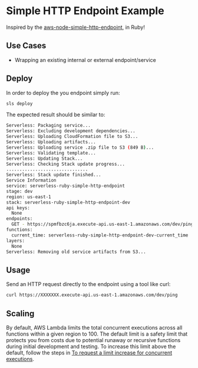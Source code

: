 # Simple HTTP Endpoint Example

Inspired by the [aws-node-simple-http-endpoint](https://github.com/serverless/examples/tree/master/aws-node-simple-http-endpoint), in Ruby!

## Use Cases

- Wrapping an existing internal or external endpoint/service

## Deploy 

In order to deploy the you endpoint simply run:

```bash
sls deploy
```

The expected result should be similar to:

```bash
Serverless: Packaging service...
Serverless: Excluding development dependencies...
Serverless: Uploading CloudFormation file to S3...
Serverless: Uploading artifacts...
Serverless: Uploading service .zip file to S3 (849 B)...
Serverless: Validating template...
Serverless: Updating Stack...
Serverless: Checking Stack update progress...
...............................
Serverless: Stack update finished...
Service Information
service: serverless-ruby-simple-http-endpoint
stage: dev
region: us-east-1
stack: serverless-ruby-simple-http-endpoint-dev
api keys:
  None
endpoints:
  GET - https://spmfbzc6ja.execute-api.us-east-1.amazonaws.com/dev/ping
functions:
  current_time: serverless-ruby-simple-http-endpoint-dev-current_time
layers:
  None
Serverless: Removing old service artifacts from S3...
```
## Usage

Send an HTTP request directly to the endpoint using a tool like curl:

```bash
curl https://XXXXXXX.execute-api.us-east-1.amazonaws.com/dev/ping
```

## Scaling

By default, AWS Lambda limits the total concurrent executions across all functions within a given region to 100. The default limit is a safety limit that protects you from costs due to potential runaway or recursive functions during initial development and testing. To increase this limit above the default, follow the steps in [To request a limit increase for concurrent executions](http://docs.aws.amazon.com/lambda/latest/dg/concurrent-executions.html#increase-concurrent-executions-limit).